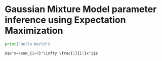 # Gaussian Mixture Model parameter inference using Expectation Maximization

```python
print("Hello World")

$$e^x=\sum_{i=0}^\infty \frac{1}{i!}x^i$$
```
